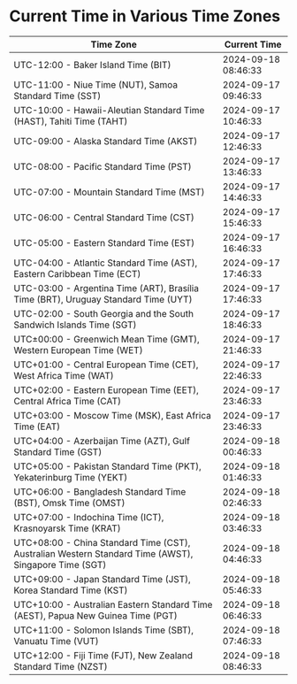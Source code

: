 # Current Time in Various Time Zones

| Time Zone | Current Time |
|-----------|--------------|
| UTC-12:00 - Baker Island Time (BIT) | 2024-09-18 08:46:33 |
| UTC-11:00 - Niue Time (NUT), Samoa Standard Time (SST) | 2024-09-17 09:46:33 |
| UTC-10:00 - Hawaii-Aleutian Standard Time (HAST), Tahiti Time (TAHT) | 2024-09-17 10:46:33 |
| UTC-09:00 - Alaska Standard Time (AKST) | 2024-09-17 12:46:33 |
| UTC-08:00 - Pacific Standard Time (PST) | 2024-09-17 13:46:33 |
| UTC-07:00 - Mountain Standard Time (MST) | 2024-09-17 14:46:33 |
| UTC-06:00 - Central Standard Time (CST) | 2024-09-17 15:46:33 |
| UTC-05:00 - Eastern Standard Time (EST) | 2024-09-17 16:46:33 |
| UTC-04:00 - Atlantic Standard Time (AST), Eastern Caribbean Time (ECT) | 2024-09-17 17:46:33 |
| UTC-03:00 - Argentina Time (ART), Brasília Time (BRT), Uruguay Standard Time (UYT) | 2024-09-17 17:46:33 |
| UTC-02:00 - South Georgia and the South Sandwich Islands Time (SGT) | 2024-09-17 18:46:33 |
| UTC±00:00 - Greenwich Mean Time (GMT), Western European Time (WET) | 2024-09-17 21:46:33 |
| UTC+01:00 - Central European Time (CET), West Africa Time (WAT) | 2024-09-17 22:46:33 |
| UTC+02:00 - Eastern European Time (EET), Central Africa Time (CAT) | 2024-09-17 23:46:33 |
| UTC+03:00 - Moscow Time (MSK), East Africa Time (EAT) | 2024-09-17 23:46:33 |
| UTC+04:00 - Azerbaijan Time (AZT), Gulf Standard Time (GST) | 2024-09-18 00:46:33 |
| UTC+05:00 - Pakistan Standard Time (PKT), Yekaterinburg Time (YEKT) | 2024-09-18 01:46:33 |
| UTC+06:00 - Bangladesh Standard Time (BST), Omsk Time (OMST) | 2024-09-18 02:46:33 |
| UTC+07:00 - Indochina Time (ICT), Krasnoyarsk Time (KRAT) | 2024-09-18 03:46:33 |
| UTC+08:00 - China Standard Time (CST), Australian Western Standard Time (AWST), Singapore Time (SGT) | 2024-09-18 04:46:33 |
| UTC+09:00 - Japan Standard Time (JST), Korea Standard Time (KST) | 2024-09-18 05:46:33 |
| UTC+10:00 - Australian Eastern Standard Time (AEST), Papua New Guinea Time (PGT) | 2024-09-18 06:46:33 |
| UTC+11:00 - Solomon Islands Time (SBT), Vanuatu Time (VUT) | 2024-09-18 07:46:33 |
| UTC+12:00 - Fiji Time (FJT), New Zealand Standard Time (NZST) | 2024-09-18 08:46:33 |
